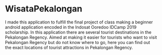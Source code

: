 # WisataPekalongan
I made this application to fulfill the final project of class making a beginner android application encoded in the Indosat Ooredoo IDCamp 2019 scholarship. In this application there are several tourist destinations in the Pekalongan Regency.
Aimed at making it easier for tourists who want to visit Pekalongan Regency but do not know where to go, here you can find out the exact locations of tourist attractions in Pekalongan Regency.
